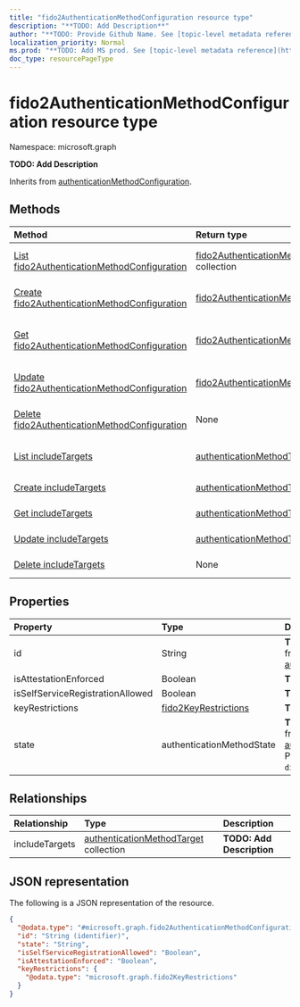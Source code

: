 ```yaml
---
title: "fido2AuthenticationMethodConfiguration resource type"
description: "**TODO: Add Description**"
author: "**TODO: Provide Github Name. See [topic-level metadata reference](https://msgo.azurewebsites.net/add/document/guidelines/metadata.html#topic-level-metadata)**"
localization_priority: Normal
ms.prod: "**TODO: Add MS prod. See [topic-level metadata reference](https://msgo.azurewebsites.net/add/document/guidelines/metadata.html#topic-level-metadata)**"
doc_type: resourcePageType
---
```


# fido2AuthenticationMethodConfiguration resource type

Namespace: microsoft.graph

**TODO: Add Description**


Inherits from [authenticationMethodConfiguration](../resources/authenticationmethodconfiguration.md).

## Methods
|Method|Return type|Description|
|:---|:---|:---|
|[List fido2AuthenticationMethodConfiguration](../api/fido2authenticationmethodconfiguration-list.md)|[fido2AuthenticationMethodConfiguration](../resources/fido2authenticationmethodconfiguration.md) collection|Get a list of the [fido2AuthenticationMethodConfiguration](../resources/fido2authenticationmethodconfiguration.md) objects and their properties.|
|[Create fido2AuthenticationMethodConfiguration](../api/fido2authenticationmethodconfiguration-create.md)|[fido2AuthenticationMethodConfiguration](../resources/fido2authenticationmethodconfiguration.md)|Create a new [fido2AuthenticationMethodConfiguration](../resources/fido2authenticationmethodconfiguration.md) object.|
|[Get fido2AuthenticationMethodConfiguration](../api/fido2authenticationmethodconfiguration-get.md)|[fido2AuthenticationMethodConfiguration](../resources/fido2authenticationmethodconfiguration.md)|Read the properties and relationships of a [fido2AuthenticationMethodConfiguration](../resources/fido2authenticationmethodconfiguration.md) object.|
|[Update fido2AuthenticationMethodConfiguration](../api/fido2authenticationmethodconfiguration-update.md)|[fido2AuthenticationMethodConfiguration](../resources/fido2authenticationmethodconfiguration.md)|Update the properties of a [fido2AuthenticationMethodConfiguration](../resources/fido2authenticationmethodconfiguration.md) object.|
|[Delete fido2AuthenticationMethodConfiguration](../api/fido2authenticationmethodconfiguration-delete.md)|None|Deletes a [fido2AuthenticationMethodConfiguration](../resources/fido2authenticationmethodconfiguration.md) object.|
|[List includeTargets](../api/fido2authenticationmethodconfiguration-list-includetargets.md)|[authenticationMethodTarget](../resources/authenticationmethodtarget.md) collection|Get the authenticationMethodTarget resources from the includeTargets navigation property.|
|[Create includeTargets](../api/fido2authenticationmethodconfiguration-post-includetargets.md)|[authenticationMethodTarget](../resources/authenticationmethodtarget.md)|Create a new authenticationMethodTarget object.|
|[Get includeTargets](../api/fido2authenticationmethodconfiguration-get-authenticationmethodtarget.md)|[authenticationMethodTarget](../resources/authenticationmethodtarget.md)|Read the properties and relationships of an [authenticationMethodTarget](../resources/authenticationmethodtarget.md) object.|
|[Update includeTargets](../api/fido2authenticationmethodconfiguration-update-includetargets.md)|[authenticationMethodTarget](../resources/authenticationmethodtarget.md)|Update the properties of an includeTargets object.|
|[Delete includeTargets](../api/fido2authenticationmethodconfiguration-delete-includetargets.md)|None|Delete an [authenticationMethodTarget](../resources/authenticationmethodtarget.md) object.|

## Properties
|Property|Type|Description|
|:---|:---|:---|
|id|String|**TODO: Add Description** Inherited from [authenticationMethodConfiguration](../resources/authenticationmethodconfiguration.md)|
|isAttestationEnforced|Boolean|**TODO: Add Description**|
|isSelfServiceRegistrationAllowed|Boolean|**TODO: Add Description**|
|keyRestrictions|[fido2KeyRestrictions](../resources/fido2keyrestrictions.md)|**TODO: Add Description**|
|state|authenticationMethodState|**TODO: Add Description** Inherited from [authenticationMethodConfiguration](../resources/authenticationmethodconfiguration.md). Possible values are: `enabled`, `disabled`.|

## Relationships
|Relationship|Type|Description|
|:---|:---|:---|
|includeTargets|[authenticationMethodTarget](../resources/authenticationmethodtarget.md) collection|**TODO: Add Description**|

## JSON representation
The following is a JSON representation of the resource.
<!-- {
  "blockType": "resource",
  "keyProperty": "id",
  "@odata.type": "microsoft.graph.fido2AuthenticationMethodConfiguration",
  "baseType": "microsoft.authMethodPolicy.authenticationMethodConfiguration",
  "openType": false
}
-->
``` json
{
  "@odata.type": "#microsoft.graph.fido2AuthenticationMethodConfiguration",
  "id": "String (identifier)",
  "state": "String",
  "isSelfServiceRegistrationAllowed": "Boolean",
  "isAttestationEnforced": "Boolean",
  "keyRestrictions": {
    "@odata.type": "microsoft.graph.fido2KeyRestrictions"
  }
}
```

